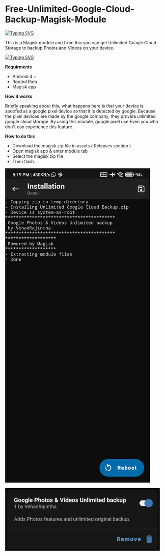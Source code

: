 # Free-Unlimited-Google-Cloud-Backup-Magisk-Module

[![Typing SVG](https://readme-typing-svg.demolab.com?font=Young+Serif&pause=1000&color=1BF700&center=true&random=false&width=435&lines=Free+Unlimited++Google+Cloud+Backup)](https://git.io/typing-svg)

This is a Magisk module and from this you can get Unlimited Google Cloud Storage to backup Photos and Videos on your device.

[![Typing SVG](https://readme-typing-svg.demolab.com?font=Young+Serif&pause=1000&color=F70000&center=true&random=false&width=435&lines=Remember+this+is+for+root+users+only)](https://git.io/typing-svg)


**Requirments**

- Android 4 +
- Rooted Rom
- Magisk app 

**How it works**
  
  Briefly speaking about this, what happens here is that your device is spoofed as a google pixel device so that it is detected by google. Because the pixel devices are made by the google company, they provide unlimited google cloud storage. By using this module, google pixel use Even you who don't can experience this feature.


**How to do this**

- Download the magisk zip file in assets ( Releases section )
-  Open magisk app & enter module tab
-  Select the magisk zip file
-  Then flash.
  
![pic](pic.jpg)
  

![pic1](pic1.jpg)
